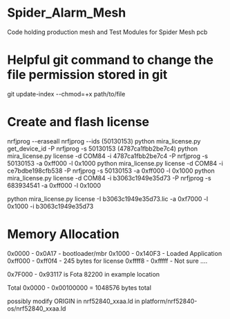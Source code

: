 # Spider_Alarm_Mesh
Code holding production mesh and Test Modules for Spider Mesh pcb

# Helpful git command to change the file permission stored in git
git update-index --chmod=+x path/to/file

# Create and flash license
nrfjprog --eraseall
nrfjprog --ids (50130153)
python mira_license.py get_device_id -P nrfjprog -s 50130153 (4787ca1fbb2be7c4)
python mira_license.py license -d COM84 -i 4787ca1fbb2be7c4 -P nrfjprog -s 50130153 -a 0xff000 -l 0x1000
python mira_license.py license -d COM84 -i ce7bdbe198cfb538 -P nrfjprog -s 50130153 -a 0xff000 -l 0x1000
python mira_license.py license -d COM84 -i b3063c1949e35d73 -P nrfjprog -s 683934541 -a 0xff000 -l 0x1000

python mira_license.py license -I b3063c1949e35d73.lic -a 0xf7000 -l 0x1000 -i b3063c1949e35d73

# Memory Allocation

0x0000 - 0x0A17 - bootloader/mbr
0x1000 - 0x140F3 - Loaded Application
0xff000 - 0xff0f4 - 245 bytes for license
0xffff8 - 0xfffff - Not sure ....

0x7F000 - 0x93117 is Fota 82200 in example location

Total
0x0000 - 0x00100000 = 1048576 bytes total

possibly modify ORIGIN in nrf52840_xxaa.ld in platform/nrf52840-os/nrf52840_xxaa.ld